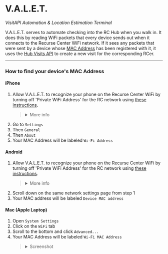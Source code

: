 # V.A.L.E.T.

_VisitAPI Automation & Location Estimation Terminal_

V.A.L.E.T. serves to automate checking into the RC Hub when you walk in. It does this by reading WiFi packets
that every device sends out when it connects to the Recurse Center WiFi network. If it sees any packets that were sent
by a device whose [MAC Address](https://en.wikipedia.org/wiki/MAC_address) has been registered with it, it uses
the [Hub Visits API](https://github.com/recursecenter/wiki/wiki/Recurse-Center-API#hub-visits) to create a new visit
for the corresponding RCer.

---

### How to find your device's MAC Address

#### iPhone

1. Allow V.A.L.E.T. to recognize your phone on the Recurse Center WiFi by turning off 'Private WiFi Address' for the RC network using [these instructions](https://support.apple.com/en-us/HT211227#onoff).
   > <details>
   > <summary>More info</summary>
   > iPhones use a feature called <a href="https://support.apple.com/en-us/HT211227">Private WiFi Addresses</a> to randomize their MAC Address when they connect to a WiFi Network. Because V.A.L.E.T. uses MAC Addresses to detect when a device connects to the RC network this feature has to be turned off for the RC network. You can keep it on for every other WiFi network you connect to.
   > </details>
1. Go to `Settings`
1. Then `General`
1. Then `About`
1. Your MAC Address will be labeled `Wi-Fi Address`

#### Android

1. Allow V.A.L.E.T. to recognize your phone on the Recurse Center WiFi by turning off 'Private WiFi Address' for the RC network using [these instructions](https://www.howtogeek.com/722653/how-to-disable-random-wi-fi-mac-address-on-android/).
   > <details>
   > <summary>More info</summary>
   > Androids use a feature called <a href="https://source.android.com/docs/core/connect/wifi-mac-randomization-behavior">MAC Randomization</a> to randomize their MAC Address when they connect to a WiFi Network. Because V.A.L.E.T. uses MAC Addresses to detect when a device connects to the RC network this feature has to be turned off for the RC network. You can keep it on for every other WiFi network you connect to.
   > </details>
1. Scroll down on the same network settings page from step 1
1. Your MAC address will be labeled `Device MAC address`

#### Mac (Apple Laptop)

1. Open `System Settings`
1. Click on the `WiFi` tab
1. Scroll to the bottom and click `Advanced...`
1. Your MAC Address will be labeled `Wi-Fi MAC Address`
   > <details>
   > <summary>Screenshot</summary>
   > <img src="./instruction-screenshots/MacInstructions.png"/>
   > </details>
